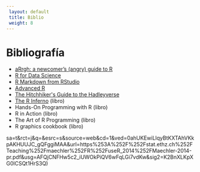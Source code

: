 ```yaml
---
 layout: default
 title: Biblio
 weight: 8
---
```



# Bibliografía

-   [aRrgh: a newcomer’s (angry) guide to R](http://arrgh.tim-smith.us/)
-   [R for Data Science](http://r4ds.had.co.nz/index.html)
-   [R Markdown from RStudio](http://rmarkdown.rstudio.com/lesson-1.html)
-   [Advanced R](http://adv-r.had.co.nz/)
-   [The Hitchhiker's Guide to the Hadleyverse](http://adolfoalvarez.cl/the-hitchhikers-guide-to-the-hadleyverse/)
-   [The R Inferno](http://www.burns-stat.com/documents/books/the-r-inferno/) (libro)
-   Hands-On Programming with R (libro)
-   R in Action (libro)
-   The Art of R Programming (libro)
-   R graphics cookbook (libro)


sa=t&rct=j&q=&esrc=s&source=web&cd=1&ved=0ahUKEwiLlqyBtKXTAhVKkpAKHUUJC_gQFggiMAA&url=https%253A%252F%252Fstat.ethz.ch%252FTeaching%252Fmaechler%252FR%252FuseR_2014%252FMaechler-2014-pr.pdf&usg=AFQjCNFHw5c2_iUWOkPiQV6wFqLGi7vdKw&sig2=K2BnXLKpXG0lCSQt1HrS3Q)


